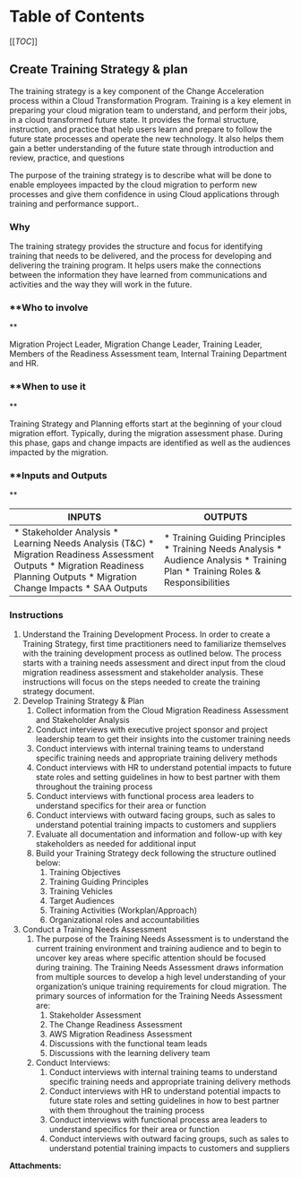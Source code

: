   

  

|    |    |    |    |
| --- | --- | --- | --- |

  

**Table of Contents**
=====================

[[_TOC_]]

**Create Training Strategy & plan**
-----------------------------------

The training strategy is a key component of the Change Acceleration process within a Cloud Transformation Program. Training is a key element in preparing your cloud migration team to understand, and perform their jobs, in a cloud transformed future state. It provides the formal structure, instruction, and practice that help users learn and prepare to follow the future state processes and operate the new technology. It also helps them gain a better understanding of the future state through introduction and review, practice, and questions

  
The purpose of the training strategy is to describe what will be done to enable employees impacted by the cloud migration to perform new processes and give them confidence in using Cloud applications through training and performance support..

### **Why**

The training strategy provides the structure and focus for identifying training that needs to be delivered, and the process for developing and delivering the training program. It helps users make the connections between the information they have learned from communications and activities and the way they will work in the future.

### **Who to involve  
**

Migration Project Leader, Migration Change Leader, Training Leader, Members of the Readiness Assessment team, Internal Training Department and HR.

### **When to use it  
**

Training Strategy and Planning efforts start at the beginning of your cloud migration effort. Typically, during the migration assessment phase. During this phase, gaps and change impacts are identified as well as the audiences impacted by the migration.

### **Inputs and Outputs  
**

|   **INPUTS**   |   **OUTPUTS**   |
| --- | --- |
|   *   Stakeholder Analysis *   Learning Needs Analysis (T&C) *   Migration Readiness Assessment Outputs *   Migration Readiness Planning Outputs *   Migration Change Impacts *   SAA Outputs   |   *   Training Guiding Principles *   Training Needs Analysis *   Audience Analysis *   Training Plan *   Training Roles & Responsibilities        |

  

### **Instructions**

1.  Understand the Training Development Process. In order to create a Training Strategy, first time practitioners need to familiarize themselves with the training development process as outlined below. The process starts with a training needs assessment and direct input from the cloud migration readiness assessment and stakeholder analysis. These instructions will focus on the steps needed to create the training strategy document.
2.  Develop Training Strategy & Plan
    1.  Collect information from the Cloud Migration Readiness Assessment and Stakeholder Analysis
    2.  Conduct interviews with executive project sponsor and project leadership team to get their insights into the customer training needs
    3.  Conduct interviews with internal training teams to understand specific training needs and appropriate training delivery methods
    4.  Conduct interviews with HR to understand potential impacts to future state roles and setting guidelines in how to best partner with them throughout the training process
    5.  Conduct interviews with functional process area leaders to understand specifics for their area or function
    6.  Conduct interviews with outward facing groups, such as sales to understand potential training impacts to customers and suppliers
    7.  Evaluate all documentation and information and follow-up with key stakeholders as needed for additional input
    8.  Build your Training Strategy deck following the structure outlined below:
        1.  Training Objectives
        2.  Training Guiding Principles
        3.  Training Vehicles
        4.  Target Audiences
        5.  Training Activities (Workplan/Approach)
        6.  Organizational roles and accountabilities
3.  Conduct a Training Needs Assessment
    1.  The purpose of the Training Needs Assessment is to understand the current training environment and training audience and to begin to uncover key areas where specific attention should be focused during training. The Training Needs Assessment draws information from multiple sources to develop a high level understanding of your organization’s unique training requirements for cloud migration. The primary sources of information for the Training Needs Assessment are:
        1.  Stakeholder Assessment
        2.  The Change Readiness Assessment
        3.  AWS Migration Readiness Assessment
        4.  Discussions with the functional team leads
        5.  Discussions with the learning delivery team
    2.  Conduct Interviews:
        1.  Conduct interviews with internal training teams to understand specific training needs and appropriate training delivery methods
        2.  Conduct interviews with HR to understand potential impacts to future state roles and setting guidelines in how to best partner with them throughout the training process
        3.  Conduct interviews with functional process area leaders to understand specifics for their area or function
        4.  Conduct interviews with outward facing groups, such as sales to understand potential training impacts to customers and suppliers

 **Attachments:** 

